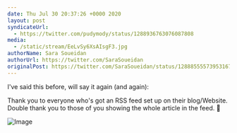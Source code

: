```yaml
---
date: Thu Jul 30 20:37:26 +0000 2020
layout: post
syndicateUrl:
  - https://twitter.com/pudymody/status/1288936763076087808
media:
  - /static/stream/EeLvSy6XsAIsgF3.jpg
authorName: Sara Soueidan
authorUrl: https://twitter.com/SaraSoueidan
originalPost: https://twitter.com/SaraSoueidan/status/1288855557395316737
---
```

I've said this before, will say it again (and again): 

Thank you to everyone who's got an RSS feed set up on their blog/Website. Double thank you to those of you showing the whole article in the feed. 🌺 

![Image](/static/stream/EeLvSy6XsAIsgF3.jpg)